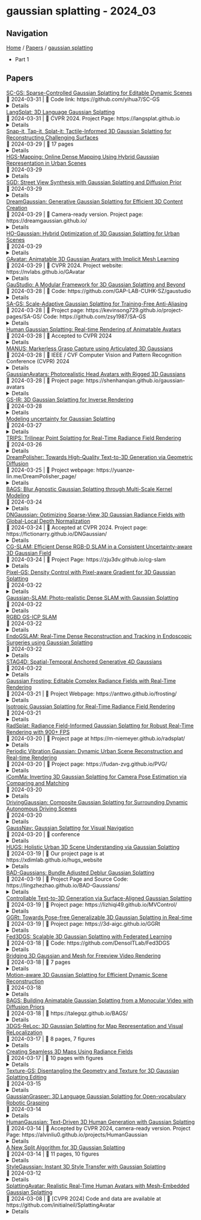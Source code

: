 # gaussian splatting - 2024_03

## Navigation

[Home](https://arxcompass.github.io) / [Papers](https://arxcompass.github.io/papers) / [gaussian splatting](https://arxcompass.github.io/papers/gaussian_splatting)

- Part 1

## Papers

<div class="paper-card">
    <div class="paper-title"><a href="http://arxiv.org/abs/2312.14937v3">SC-GS: Sparse-Controlled Gaussian Splatting for Editable Dynamic Scenes</a></div>
    <div class="paper-meta">
      📅 2024-03-31
      | 💬 Code link: https://github.com/yihua7/SC-GS
    </div>
    <details class="paper-abstract">
      Novel view synthesis for dynamic scenes is still a challenging problem in computer vision and graphics. Recently, Gaussian splatting has emerged as a robust technique to represent static scenes and enable high-quality and real-time novel view synthesis. Building upon this technique, we propose a new representation that explicitly decomposes the motion and appearance of dynamic scenes into sparse control points and dense Gaussians, respectively. Our key idea is to use sparse control points, significantly fewer in number than the Gaussians, to learn compact 6 DoF transformation bases, which can be locally interpolated through learned interpolation weights to yield the motion field of 3D Gaussians. We employ a deformation MLP to predict time-varying 6 DoF transformations for each control point, which reduces learning complexities, enhances learning abilities, and facilitates obtaining temporal and spatial coherent motion patterns. Then, we jointly learn the 3D Gaussians, the canonical space locations of control points, and the deformation MLP to reconstruct the appearance, geometry, and dynamics of 3D scenes. During learning, the location and number of control points are adaptively adjusted to accommodate varying motion complexities in different regions, and an ARAP loss following the principle of as rigid as possible is developed to enforce spatial continuity and local rigidity of learned motions. Finally, thanks to the explicit sparse motion representation and its decomposition from appearance, our method can enable user-controlled motion editing while retaining high-fidelity appearances. Extensive experiments demonstrate that our approach outperforms existing approaches on novel view synthesis with a high rendering speed and enables novel appearance-preserved motion editing applications. Project page: https://yihua7.github.io/SC-GS-web/
    </details>
</div>
<div class="paper-card">
    <div class="paper-title"><a href="http://arxiv.org/abs/2312.16084v2">LangSplat: 3D Language Gaussian Splatting</a></div>
    <div class="paper-meta">
      📅 2024-03-31
      | 💬 CVPR 2024. Project Page: https://langsplat.github.io
    </div>
    <details class="paper-abstract">
      Humans live in a 3D world and commonly use natural language to interact with a 3D scene. Modeling a 3D language field to support open-ended language queries in 3D has gained increasing attention recently. This paper introduces LangSplat, which constructs a 3D language field that enables precise and efficient open-vocabulary querying within 3D spaces. Unlike existing methods that ground CLIP language embeddings in a NeRF model, LangSplat advances the field by utilizing a collection of 3D Gaussians, each encoding language features distilled from CLIP, to represent the language field. By employing a tile-based splatting technique for rendering language features, we circumvent the costly rendering process inherent in NeRF. Instead of directly learning CLIP embeddings, LangSplat first trains a scene-wise language autoencoder and then learns language features on the scene-specific latent space, thereby alleviating substantial memory demands imposed by explicit modeling. Existing methods struggle with imprecise and vague 3D language fields, which fail to discern clear boundaries between objects. We delve into this issue and propose to learn hierarchical semantics using SAM, thereby eliminating the need for extensively querying the language field across various scales and the regularization of DINO features. Extensive experimental results show that LangSplat significantly outperforms the previous state-of-the-art method LERF by a large margin. Notably, LangSplat is extremely efficient, achieving a 199 $\times$ speedup compared to LERF at the resolution of 1440 $\times$ 1080. We strongly recommend readers to check out our video results at https://langsplat.github.io/
    </details>
</div>
<div class="paper-card">
    <div class="paper-title"><a href="http://arxiv.org/abs/2403.20275v1">Snap-it, Tap-it, Splat-it: Tactile-Informed 3D Gaussian Splatting for Reconstructing Challenging Surfaces</a></div>
    <div class="paper-meta">
      📅 2024-03-29
      | 💬 17 pages
    </div>
    <details class="paper-abstract">
      Touch and vision go hand in hand, mutually enhancing our ability to understand the world. From a research perspective, the problem of mixing touch and vision is underexplored and presents interesting challenges. To this end, we propose Tactile-Informed 3DGS, a novel approach that incorporates touch data (local depth maps) with multi-view vision data to achieve surface reconstruction and novel view synthesis. Our method optimises 3D Gaussian primitives to accurately model the object's geometry at points of contact. By creating a framework that decreases the transmittance at touch locations, we achieve a refined surface reconstruction, ensuring a uniformly smooth depth map. Touch is particularly useful when considering non-Lambertian objects (e.g. shiny or reflective surfaces) since contemporary methods tend to fail to reconstruct with fidelity specular highlights. By combining vision and tactile sensing, we achieve more accurate geometry reconstructions with fewer images than prior methods. We conduct evaluation on objects with glossy and reflective surfaces and demonstrate the effectiveness of our approach, offering significant improvements in reconstruction quality.
    </details>
</div>
<div class="paper-card">
    <div class="paper-title"><a href="http://arxiv.org/abs/2403.20159v1">HGS-Mapping: Online Dense Mapping Using Hybrid Gaussian Representation in Urban Scenes</a></div>
    <div class="paper-meta">
      📅 2024-03-29
    </div>
    <details class="paper-abstract">
      Online dense mapping of urban scenes forms a fundamental cornerstone for scene understanding and navigation of autonomous vehicles. Recent advancements in mapping methods are mainly based on NeRF, whose rendering speed is too slow to meet online requirements. 3D Gaussian Splatting (3DGS), with its rendering speed hundreds of times faster than NeRF, holds greater potential in online dense mapping. However, integrating 3DGS into a street-view dense mapping framework still faces two challenges, including incomplete reconstruction due to the absence of geometric information beyond the LiDAR coverage area and extensive computation for reconstruction in large urban scenes. To this end, we propose HGS-Mapping, an online dense mapping framework in unbounded large-scale scenes. To attain complete construction, our framework introduces Hybrid Gaussian Representation, which models different parts of the entire scene using Gaussians with distinct properties. Furthermore, we employ a hybrid Gaussian initialization mechanism and an adaptive update method to achieve high-fidelity and rapid reconstruction. To the best of our knowledge, we are the first to integrate Gaussian representation into online dense mapping of urban scenes. Our approach achieves SOTA reconstruction accuracy while only employing 66% number of Gaussians, leading to 20% faster reconstruction speed.
    </details>
</div>
<div class="paper-card">
    <div class="paper-title"><a href="http://arxiv.org/abs/2403.20079v1">SGD: Street View Synthesis with Gaussian Splatting and Diffusion Prior</a></div>
    <div class="paper-meta">
      📅 2024-03-29
    </div>
    <details class="paper-abstract">
      Novel View Synthesis (NVS) for street scenes play a critical role in the autonomous driving simulation. The current mainstream technique to achieve it is neural rendering, such as Neural Radiance Fields (NeRF) and 3D Gaussian Splatting (3DGS). Although thrilling progress has been made, when handling street scenes, current methods struggle to maintain rendering quality at the viewpoint that deviates significantly from the training viewpoints. This issue stems from the sparse training views captured by a fixed camera on a moving vehicle. To tackle this problem, we propose a novel approach that enhances the capacity of 3DGS by leveraging prior from a Diffusion Model along with complementary multi-modal data. Specifically, we first fine-tune a Diffusion Model by adding images from adjacent frames as condition, meanwhile exploiting depth data from LiDAR point clouds to supply additional spatial information. Then we apply the Diffusion Model to regularize the 3DGS at unseen views during training. Experimental results validate the effectiveness of our method compared with current state-of-the-art models, and demonstrate its advance in rendering images from broader views.
    </details>
</div>
<div class="paper-card">
    <div class="paper-title"><a href="http://arxiv.org/abs/2309.16653v2">DreamGaussian: Generative Gaussian Splatting for Efficient 3D Content Creation</a></div>
    <div class="paper-meta">
      📅 2024-03-29
      | 💬 Camera-ready version. Project page: https://dreamgaussian.github.io/
    </div>
    <details class="paper-abstract">
      Recent advances in 3D content creation mostly leverage optimization-based 3D generation via score distillation sampling (SDS). Though promising results have been exhibited, these methods often suffer from slow per-sample optimization, limiting their practical usage. In this paper, we propose DreamGaussian, a novel 3D content generation framework that achieves both efficiency and quality simultaneously. Our key insight is to design a generative 3D Gaussian Splatting model with companioned mesh extraction and texture refinement in UV space. In contrast to the occupancy pruning used in Neural Radiance Fields, we demonstrate that the progressive densification of 3D Gaussians converges significantly faster for 3D generative tasks. To further enhance the texture quality and facilitate downstream applications, we introduce an efficient algorithm to convert 3D Gaussians into textured meshes and apply a fine-tuning stage to refine the details. Extensive experiments demonstrate the superior efficiency and competitive generation quality of our proposed approach. Notably, DreamGaussian produces high-quality textured meshes in just 2 minutes from a single-view image, achieving approximately 10 times acceleration compared to existing methods.
    </details>
</div>
<div class="paper-card">
    <div class="paper-title"><a href="http://arxiv.org/abs/2403.20032v1">HO-Gaussian: Hybrid Optimization of 3D Gaussian Splatting for Urban Scenes</a></div>
    <div class="paper-meta">
      📅 2024-03-29
    </div>
    <details class="paper-abstract">
      The rapid growth of 3D Gaussian Splatting (3DGS) has revolutionized neural rendering, enabling real-time production of high-quality renderings. However, the previous 3DGS-based methods have limitations in urban scenes due to reliance on initial Structure-from-Motion(SfM) points and difficulties in rendering distant, sky and low-texture areas. To overcome these challenges, we propose a hybrid optimization method named HO-Gaussian, which combines a grid-based volume with the 3DGS pipeline. HO-Gaussian eliminates the dependency on SfM point initialization, allowing for rendering of urban scenes, and incorporates the Point Densitification to enhance rendering quality in problematic regions during training. Furthermore, we introduce Gaussian Direction Encoding as an alternative for spherical harmonics in the rendering pipeline, which enables view-dependent color representation. To account for multi-camera systems, we introduce neural warping to enhance object consistency across different cameras. Experimental results on widely used autonomous driving datasets demonstrate that HO-Gaussian achieves photo-realistic rendering in real-time on multi-camera urban datasets.
    </details>
</div>
<div class="paper-card">
    <div class="paper-title"><a href="http://arxiv.org/abs/2312.11461v2">GAvatar: Animatable 3D Gaussian Avatars with Implicit Mesh Learning</a></div>
    <div class="paper-meta">
      📅 2024-03-29
      | 💬 CVPR 2024. Project website: https://nvlabs.github.io/GAvatar
    </div>
    <details class="paper-abstract">
      Gaussian splatting has emerged as a powerful 3D representation that harnesses the advantages of both explicit (mesh) and implicit (NeRF) 3D representations. In this paper, we seek to leverage Gaussian splatting to generate realistic animatable avatars from textual descriptions, addressing the limitations (e.g., flexibility and efficiency) imposed by mesh or NeRF-based representations. However, a naive application of Gaussian splatting cannot generate high-quality animatable avatars and suffers from learning instability; it also cannot capture fine avatar geometries and often leads to degenerate body parts. To tackle these problems, we first propose a primitive-based 3D Gaussian representation where Gaussians are defined inside pose-driven primitives to facilitate animation. Second, to stabilize and amortize the learning of millions of Gaussians, we propose to use neural implicit fields to predict the Gaussian attributes (e.g., colors). Finally, to capture fine avatar geometries and extract detailed meshes, we propose a novel SDF-based implicit mesh learning approach for 3D Gaussians that regularizes the underlying geometries and extracts highly detailed textured meshes. Our proposed method, GAvatar, enables the large-scale generation of diverse animatable avatars using only text prompts. GAvatar significantly surpasses existing methods in terms of both appearance and geometry quality, and achieves extremely fast rendering (100 fps) at 1K resolution.
    </details>
</div>
<div class="paper-card">
    <div class="paper-title"><a href="http://arxiv.org/abs/2403.19632v1">GauStudio: A Modular Framework for 3D Gaussian Splatting and Beyond</a></div>
    <div class="paper-meta">
      📅 2024-03-28
      | 💬 Code: https://github.com/GAP-LAB-CUHK-SZ/gaustudio
    </div>
    <details class="paper-abstract">
      We present GauStudio, a novel modular framework for modeling 3D Gaussian Splatting (3DGS) to provide standardized, plug-and-play components for users to easily customize and implement a 3DGS pipeline. Supported by our framework, we propose a hybrid Gaussian representation with foreground and skyball background models. Experiments demonstrate this representation reduces artifacts in unbounded outdoor scenes and improves novel view synthesis. Finally, we propose Gaussian Splatting Surface Reconstruction (GauS), a novel render-then-fuse approach for high-fidelity mesh reconstruction from 3DGS inputs without fine-tuning. Overall, our GauStudio framework, hybrid representation, and GauS approach enhance 3DGS modeling and rendering capabilities, enabling higher-quality novel view synthesis and surface reconstruction.
    </details>
</div>
<div class="paper-card">
    <div class="paper-title"><a href="http://arxiv.org/abs/2403.19615v1">SA-GS: Scale-Adaptive Gaussian Splatting for Training-Free Anti-Aliasing</a></div>
    <div class="paper-meta">
      📅 2024-03-28
      | 💬 Project page: https://kevinsong729.github.io/project-pages/SA-GS/ Code: https://github.com/zsy1987/SA-GS
    </div>
    <details class="paper-abstract">
      In this paper, we present a Scale-adaptive method for Anti-aliasing Gaussian Splatting (SA-GS). While the state-of-the-art method Mip-Splatting needs modifying the training procedure of Gaussian splatting, our method functions at test-time and is training-free. Specifically, SA-GS can be applied to any pretrained Gaussian splatting field as a plugin to significantly improve the field's anti-alising performance. The core technique is to apply 2D scale-adaptive filters to each Gaussian during test time. As pointed out by Mip-Splatting, observing Gaussians at different frequencies leads to mismatches between the Gaussian scales during training and testing. Mip-Splatting resolves this issue using 3D smoothing and 2D Mip filters, which are unfortunately not aware of testing frequency. In this work, we show that a 2D scale-adaptive filter that is informed of testing frequency can effectively match the Gaussian scale, thus making the Gaussian primitive distribution remain consistent across different testing frequencies. When scale inconsistency is eliminated, sampling rates smaller than the scene frequency result in conventional jaggedness, and we propose to integrate the projected 2D Gaussian within each pixel during testing. This integration is actually a limiting case of super-sampling, which significantly improves anti-aliasing performance over vanilla Gaussian Splatting. Through extensive experiments using various settings and both bounded and unbounded scenes, we show SA-GS performs comparably with or better than Mip-Splatting. Note that super-sampling and integration are only effective when our scale-adaptive filtering is activated. Our codes, data and models are available at https://github.com/zsy1987/SA-GS.
    </details>
</div>
<div class="paper-card">
    <div class="paper-title"><a href="http://arxiv.org/abs/2311.17113v2">Human Gaussian Splatting: Real-time Rendering of Animatable Avatars</a></div>
    <div class="paper-meta">
      📅 2024-03-28
      | 💬 Accepted to CVPR 2024
    </div>
    <details class="paper-abstract">
      This work addresses the problem of real-time rendering of photorealistic human body avatars learned from multi-view videos. While the classical approaches to model and render virtual humans generally use a textured mesh, recent research has developed neural body representations that achieve impressive visual quality. However, these models are difficult to render in real-time and their quality degrades when the character is animated with body poses different than the training observations. We propose an animatable human model based on 3D Gaussian Splatting, that has recently emerged as a very efficient alternative to neural radiance fields. The body is represented by a set of gaussian primitives in a canonical space which is deformed with a coarse to fine approach that combines forward skinning and local non-rigid refinement. We describe how to learn our Human Gaussian Splatting (HuGS) model in an end-to-end fashion from multi-view observations, and evaluate it against the state-of-the-art approaches for novel pose synthesis of clothed body. Our method achieves 1.5 dB PSNR improvement over the state-of-the-art on THuman4 dataset while being able to render in real-time (80 fps for 512x512 resolution).
    </details>
</div>
<div class="paper-card">
    <div class="paper-title"><a href="http://arxiv.org/abs/2312.02137v2">MANUS: Markerless Grasp Capture using Articulated 3D Gaussians</a></div>
    <div class="paper-meta">
      📅 2024-03-28
      | 💬 IEEE / CVF Computer Vision and Pattern Recognition Conference (CVPR) 2024
    </div>
    <details class="paper-abstract">
      Understanding how we grasp objects with our hands has important applications in areas like robotics and mixed reality. However, this challenging problem requires accurate modeling of the contact between hands and objects. To capture grasps, existing methods use skeletons, meshes, or parametric models that does not represent hand shape accurately resulting in inaccurate contacts. We present MANUS, a method for Markerless Hand-Object Grasp Capture using Articulated 3D Gaussians. We build a novel articulated 3D Gaussians representation that extends 3D Gaussian splatting for high-fidelity representation of articulating hands. Since our representation uses Gaussian primitives, it enables us to efficiently and accurately estimate contacts between the hand and the object. For the most accurate results, our method requires tens of camera views that current datasets do not provide. We therefore build MANUS-Grasps, a new dataset that contains hand-object grasps viewed from 50+ cameras across 30+ scenes, 3 subjects, and comprising over 7M frames. In addition to extensive qualitative results, we also show that our method outperforms others on a quantitative contact evaluation method that uses paint transfer from the object to the hand.
    </details>
</div>
<div class="paper-card">
    <div class="paper-title"><a href="http://arxiv.org/abs/2312.02069v2">GaussianAvatars: Photorealistic Head Avatars with Rigged 3D Gaussians</a></div>
    <div class="paper-meta">
      📅 2024-03-28
      | 💬 Project page: https://shenhanqian.github.io/gaussian-avatars
    </div>
    <details class="paper-abstract">
      We introduce GaussianAvatars, a new method to create photorealistic head avatars that are fully controllable in terms of expression, pose, and viewpoint. The core idea is a dynamic 3D representation based on 3D Gaussian splats that are rigged to a parametric morphable face model. This combination facilitates photorealistic rendering while allowing for precise animation control via the underlying parametric model, e.g., through expression transfer from a driving sequence or by manually changing the morphable model parameters. We parameterize each splat by a local coordinate frame of a triangle and optimize for explicit displacement offset to obtain a more accurate geometric representation. During avatar reconstruction, we jointly optimize for the morphable model parameters and Gaussian splat parameters in an end-to-end fashion. We demonstrate the animation capabilities of our photorealistic avatar in several challenging scenarios. For instance, we show reenactments from a driving video, where our method outperforms existing works by a significant margin.
    </details>
</div>
<div class="paper-card">
    <div class="paper-title"><a href="http://arxiv.org/abs/2311.16473v3">GS-IR: 3D Gaussian Splatting for Inverse Rendering</a></div>
    <div class="paper-meta">
      📅 2024-03-28
    </div>
    <details class="paper-abstract">
      We propose GS-IR, a novel inverse rendering approach based on 3D Gaussian Splatting (GS) that leverages forward mapping volume rendering to achieve photorealistic novel view synthesis and relighting results. Unlike previous works that use implicit neural representations and volume rendering (e.g. NeRF), which suffer from low expressive power and high computational complexity, we extend GS, a top-performance representation for novel view synthesis, to estimate scene geometry, surface material, and environment illumination from multi-view images captured under unknown lighting conditions. There are two main problems when introducing GS to inverse rendering: 1) GS does not support producing plausible normal natively; 2) forward mapping (e.g. rasterization and splatting) cannot trace the occlusion like backward mapping (e.g. ray tracing). To address these challenges, our GS-IR proposes an efficient optimization scheme that incorporates a depth-derivation-based regularization for normal estimation and a baking-based occlusion to model indirect lighting. The flexible and expressive GS representation allows us to achieve fast and compact geometry reconstruction, photorealistic novel view synthesis, and effective physically-based rendering. We demonstrate the superiority of our method over baseline methods through qualitative and quantitative evaluations on various challenging scenes.
    </details>
</div>
<div class="paper-card">
    <div class="paper-title"><a href="http://arxiv.org/abs/2403.18476v1">Modeling uncertainty for Gaussian Splatting</a></div>
    <div class="paper-meta">
      📅 2024-03-27
    </div>
    <details class="paper-abstract">
      We present Stochastic Gaussian Splatting (SGS): the first framework for uncertainty estimation using Gaussian Splatting (GS). GS recently advanced the novel-view synthesis field by achieving impressive reconstruction quality at a fraction of the computational cost of Neural Radiance Fields (NeRF). However, contrary to the latter, it still lacks the ability to provide information about the confidence associated with their outputs. To address this limitation, in this paper, we introduce a Variational Inference-based approach that seamlessly integrates uncertainty prediction into the common rendering pipeline of GS. Additionally, we introduce the Area Under Sparsification Error (AUSE) as a new term in the loss function, enabling optimization of uncertainty estimation alongside image reconstruction. Experimental results on the LLFF dataset demonstrate that our method outperforms existing approaches in terms of both image rendering quality and uncertainty estimation accuracy. Overall, our framework equips practitioners with valuable insights into the reliability of synthesized views, facilitating safer decision-making in real-world applications.
    </details>
</div>
<div class="paper-card">
    <div class="paper-title"><a href="http://arxiv.org/abs/2401.06003v2">TRIPS: Trilinear Point Splatting for Real-Time Radiance Field Rendering</a></div>
    <div class="paper-meta">
      📅 2024-03-26
    </div>
    <details class="paper-abstract">
      Point-based radiance field rendering has demonstrated impressive results for novel view synthesis, offering a compelling blend of rendering quality and computational efficiency. However, also latest approaches in this domain are not without their shortcomings. 3D Gaussian Splatting [Kerbl and Kopanas et al. 2023] struggles when tasked with rendering highly detailed scenes, due to blurring and cloudy artifacts. On the other hand, ADOP [R\"uckert et al. 2022] can accommodate crisper images, but the neural reconstruction network decreases performance, it grapples with temporal instability and it is unable to effectively address large gaps in the point cloud. In this paper, we present TRIPS (Trilinear Point Splatting), an approach that combines ideas from both Gaussian Splatting and ADOP. The fundamental concept behind our novel technique involves rasterizing points into a screen-space image pyramid, with the selection of the pyramid layer determined by the projected point size. This approach allows rendering arbitrarily large points using a single trilinear write. A lightweight neural network is then used to reconstruct a hole-free image including detail beyond splat resolution. Importantly, our render pipeline is entirely differentiable, allowing for automatic optimization of both point sizes and positions. Our evaluation demonstrate that TRIPS surpasses existing state-of-the-art methods in terms of rendering quality while maintaining a real-time frame rate of 60 frames per second on readily available hardware. This performance extends to challenging scenarios, such as scenes featuring intricate geometry, expansive landscapes, and auto-exposed footage. The project page is located at: https://lfranke.github.io/trips/
    </details>
</div>
<div class="paper-card">
    <div class="paper-title"><a href="http://arxiv.org/abs/2403.17237v1">DreamPolisher: Towards High-Quality Text-to-3D Generation via Geometric Diffusion</a></div>
    <div class="paper-meta">
      📅 2024-03-25
      | 💬 Project webpage: https://yuanze-lin.me/DreamPolisher_page/
    </div>
    <details class="paper-abstract">
      We present DreamPolisher, a novel Gaussian Splatting based method with geometric guidance, tailored to learn cross-view consistency and intricate detail from textual descriptions. While recent progress on text-to-3D generation methods have been promising, prevailing methods often fail to ensure view-consistency and textural richness. This problem becomes particularly noticeable for methods that work with text input alone. To address this, we propose a two-stage Gaussian Splatting based approach that enforces geometric consistency among views. Initially, a coarse 3D generation undergoes refinement via geometric optimization. Subsequently, we use a ControlNet driven refiner coupled with the geometric consistency term to improve both texture fidelity and overall consistency of the generated 3D asset. Empirical evaluations across diverse textual prompts spanning various object categories demonstrate the efficacy of DreamPolisher in generating consistent and realistic 3D objects, aligning closely with the semantics of the textual instructions.
    </details>
</div>
<div class="paper-card">
    <div class="paper-title"><a href="http://arxiv.org/abs/2403.04926v2">BAGS: Blur Agnostic Gaussian Splatting through Multi-Scale Kernel Modeling</a></div>
    <div class="paper-meta">
      📅 2024-03-24
    </div>
    <details class="paper-abstract">
      Recent efforts in using 3D Gaussians for scene reconstruction and novel view synthesis can achieve impressive results on curated benchmarks; however, images captured in real life are often blurry. In this work, we analyze the robustness of Gaussian-Splatting-based methods against various image blur, such as motion blur, defocus blur, downscaling blur, \etc. Under these degradations, Gaussian-Splatting-based methods tend to overfit and produce worse results than Neural-Radiance-Field-based methods. To address this issue, we propose Blur Agnostic Gaussian Splatting (BAGS). BAGS introduces additional 2D modeling capacities such that a 3D-consistent and high quality scene can be reconstructed despite image-wise blur. Specifically, we model blur by estimating per-pixel convolution kernels from a Blur Proposal Network (BPN). BPN is designed to consider spatial, color, and depth variations of the scene to maximize modeling capacity. Additionally, BPN also proposes a quality-assessing mask, which indicates regions where blur occur. Finally, we introduce a coarse-to-fine kernel optimization scheme; this optimization scheme is fast and avoids sub-optimal solutions due to a sparse point cloud initialization, which often occurs when we apply Structure-from-Motion on blurry images. We demonstrate that BAGS achieves photorealistic renderings under various challenging blur conditions and imaging geometry, while significantly improving upon existing approaches.
    </details>
</div>
<div class="paper-card">
    <div class="paper-title"><a href="http://arxiv.org/abs/2403.06912v3">DNGaussian: Optimizing Sparse-View 3D Gaussian Radiance Fields with Global-Local Depth Normalization</a></div>
    <div class="paper-meta">
      📅 2024-03-24
      | 💬 Accepted at CVPR 2024. Project page: https://fictionarry.github.io/DNGaussian/
    </div>
    <details class="paper-abstract">
      Radiance fields have demonstrated impressive performance in synthesizing novel views from sparse input views, yet prevailing methods suffer from high training costs and slow inference speed. This paper introduces DNGaussian, a depth-regularized framework based on 3D Gaussian radiance fields, offering real-time and high-quality few-shot novel view synthesis at low costs. Our motivation stems from the highly efficient representation and surprising quality of the recent 3D Gaussian Splatting, despite it will encounter a geometry degradation when input views decrease. In the Gaussian radiance fields, we find this degradation in scene geometry primarily lined to the positioning of Gaussian primitives and can be mitigated by depth constraint. Consequently, we propose a Hard and Soft Depth Regularization to restore accurate scene geometry under coarse monocular depth supervision while maintaining a fine-grained color appearance. To further refine detailed geometry reshaping, we introduce Global-Local Depth Normalization, enhancing the focus on small local depth changes. Extensive experiments on LLFF, DTU, and Blender datasets demonstrate that DNGaussian outperforms state-of-the-art methods, achieving comparable or better results with significantly reduced memory cost, a $25 \times$ reduction in training time, and over $3000 \times$ faster rendering speed.
    </details>
</div>
<div class="paper-card">
    <div class="paper-title"><a href="http://arxiv.org/abs/2403.16095v1">CG-SLAM: Efficient Dense RGB-D SLAM in a Consistent Uncertainty-aware 3D Gaussian Field</a></div>
    <div class="paper-meta">
      📅 2024-03-24
      | 💬 Project Page: https://zju3dv.github.io/cg-slam
    </div>
    <details class="paper-abstract">
      Recently neural radiance fields (NeRF) have been widely exploited as 3D representations for dense simultaneous localization and mapping (SLAM). Despite their notable successes in surface modeling and novel view synthesis, existing NeRF-based methods are hindered by their computationally intensive and time-consuming volume rendering pipeline. This paper presents an efficient dense RGB-D SLAM system, i.e., CG-SLAM, based on a novel uncertainty-aware 3D Gaussian field with high consistency and geometric stability. Through an in-depth analysis of Gaussian Splatting, we propose several techniques to construct a consistent and stable 3D Gaussian field suitable for tracking and mapping. Additionally, a novel depth uncertainty model is proposed to ensure the selection of valuable Gaussian primitives during optimization, thereby improving tracking efficiency and accuracy. Experiments on various datasets demonstrate that CG-SLAM achieves superior tracking and mapping performance with a notable tracking speed of up to 15 Hz. We will make our source code publicly available. Project page: https://zju3dv.github.io/cg-slam.
    </details>
</div>
<div class="paper-card">
    <div class="paper-title"><a href="http://arxiv.org/abs/2403.15530v1">Pixel-GS: Density Control with Pixel-aware Gradient for 3D Gaussian Splatting</a></div>
    <div class="paper-meta">
      📅 2024-03-22
    </div>
    <details class="paper-abstract">
      3D Gaussian Splatting (3DGS) has demonstrated impressive novel view synthesis results while advancing real-time rendering performance. However, it relies heavily on the quality of the initial point cloud, resulting in blurring and needle-like artifacts in areas with insufficient initializing points. This is mainly attributed to the point cloud growth condition in 3DGS that only considers the average gradient magnitude of points from observable views, thereby failing to grow for large Gaussians that are observable for many viewpoints while many of them are only covered in the boundaries. To this end, we propose a novel method, named Pixel-GS, to take into account the number of pixels covered by the Gaussian in each view during the computation of the growth condition. We regard the covered pixel numbers as the weights to dynamically average the gradients from different views, such that the growth of large Gaussians can be prompted. As a result, points within the areas with insufficient initializing points can be grown more effectively, leading to a more accurate and detailed reconstruction. In addition, we propose a simple yet effective strategy to scale the gradient field according to the distance to the camera, to suppress the growth of floaters near the camera. Extensive experiments both qualitatively and quantitatively demonstrate that our method achieves state-of-the-art rendering quality while maintaining real-time rendering speed, on the challenging Mip-NeRF 360 and Tanks & Temples datasets.
    </details>
</div>
<div class="paper-card">
    <div class="paper-title"><a href="http://arxiv.org/abs/2312.10070v2">Gaussian-SLAM: Photo-realistic Dense SLAM with Gaussian Splatting</a></div>
    <div class="paper-meta">
      📅 2024-03-22
    </div>
    <details class="paper-abstract">
      We present a dense simultaneous localization and mapping (SLAM) method that uses 3D Gaussians as a scene representation. Our approach enables interactive-time reconstruction and photo-realistic rendering from real-world single-camera RGBD videos. To this end, we propose a novel effective strategy for seeding new Gaussians for newly explored areas and their effective online optimization that is independent of the scene size and thus scalable to larger scenes. This is achieved by organizing the scene into sub-maps which are independently optimized and do not need to be kept in memory. We further accomplish frame-to-model camera tracking by minimizing photometric and geometric losses between the input and rendered frames. The Gaussian representation allows for high-quality photo-realistic real-time rendering of real-world scenes. Evaluation on synthetic and real-world datasets demonstrates competitive or superior performance in mapping, tracking, and rendering compared to existing neural dense SLAM methods.
    </details>
</div>
<div class="paper-card">
    <div class="paper-title"><a href="http://arxiv.org/abs/2403.12550v2">RGBD GS-ICP SLAM</a></div>
    <div class="paper-meta">
      📅 2024-03-22
    </div>
    <details class="paper-abstract">
      Simultaneous Localization and Mapping (SLAM) with dense representation plays a key role in robotics, Virtual Reality (VR), and Augmented Reality (AR) applications. Recent advancements in dense representation SLAM have highlighted the potential of leveraging neural scene representation and 3D Gaussian representation for high-fidelity spatial representation. In this paper, we propose a novel dense representation SLAM approach with a fusion of Generalized Iterative Closest Point (G-ICP) and 3D Gaussian Splatting (3DGS). In contrast to existing methods, we utilize a single Gaussian map for both tracking and mapping, resulting in mutual benefits. Through the exchange of covariances between tracking and mapping processes with scale alignment techniques, we minimize redundant computations and achieve an efficient system. Additionally, we enhance tracking accuracy and mapping quality through our keyframe selection methods. Experimental results demonstrate the effectiveness of our approach, showing an incredibly fast speed up to 107 FPS (for the entire system) and superior quality of the reconstructed map.
    </details>
</div>
<div class="paper-card">
    <div class="paper-title"><a href="http://arxiv.org/abs/2403.15124v1">EndoGSLAM: Real-Time Dense Reconstruction and Tracking in Endoscopic Surgeries using Gaussian Splatting</a></div>
    <div class="paper-meta">
      📅 2024-03-22
    </div>
    <details class="paper-abstract">
      Precise camera tracking, high-fidelity 3D tissue reconstruction, and real-time online visualization are critical for intrabody medical imaging devices such as endoscopes and capsule robots. However, existing SLAM (Simultaneous Localization and Mapping) methods often struggle to achieve both complete high-quality surgical field reconstruction and efficient computation, restricting their intraoperative applications among endoscopic surgeries. In this paper, we introduce EndoGSLAM, an efficient SLAM approach for endoscopic surgeries, which integrates streamlined Gaussian representation and differentiable rasterization to facilitate over 100 fps rendering speed during online camera tracking and tissue reconstructing. Extensive experiments show that EndoGSLAM achieves a better trade-off between intraoperative availability and reconstruction quality than traditional or neural SLAM approaches, showing tremendous potential for endoscopic surgeries. The project page is at https://EndoGSLAM.loping151.com
    </details>
</div>
<div class="paper-card">
    <div class="paper-title"><a href="http://arxiv.org/abs/2403.14939v1">STAG4D: Spatial-Temporal Anchored Generative 4D Gaussians</a></div>
    <div class="paper-meta">
      📅 2024-03-22
    </div>
    <details class="paper-abstract">
      Recent progress in pre-trained diffusion models and 3D generation have spurred interest in 4D content creation. However, achieving high-fidelity 4D generation with spatial-temporal consistency remains a challenge. In this work, we propose STAG4D, a novel framework that combines pre-trained diffusion models with dynamic 3D Gaussian splatting for high-fidelity 4D generation. Drawing inspiration from 3D generation techniques, we utilize a multi-view diffusion model to initialize multi-view images anchoring on the input video frames, where the video can be either real-world captured or generated by a video diffusion model. To ensure the temporal consistency of the multi-view sequence initialization, we introduce a simple yet effective fusion strategy to leverage the first frame as a temporal anchor in the self-attention computation. With the almost consistent multi-view sequences, we then apply the score distillation sampling to optimize the 4D Gaussian point cloud. The 4D Gaussian spatting is specially crafted for the generation task, where an adaptive densification strategy is proposed to mitigate the unstable Gaussian gradient for robust optimization. Notably, the proposed pipeline does not require any pre-training or fine-tuning of diffusion networks, offering a more accessible and practical solution for the 4D generation task. Extensive experiments demonstrate that our method outperforms prior 4D generation works in rendering quality, spatial-temporal consistency, and generation robustness, setting a new state-of-the-art for 4D generation from diverse inputs, including text, image, and video.
    </details>
</div>
<div class="paper-card">
    <div class="paper-title"><a href="http://arxiv.org/abs/2403.14554v1">Gaussian Frosting: Editable Complex Radiance Fields with Real-Time Rendering</a></div>
    <div class="paper-meta">
      📅 2024-03-21
      | 💬 Project Webpage: https://anttwo.github.io/frosting/
    </div>
    <details class="paper-abstract">
      We propose Gaussian Frosting, a novel mesh-based representation for high-quality rendering and editing of complex 3D effects in real-time. Our approach builds on the recent 3D Gaussian Splatting framework, which optimizes a set of 3D Gaussians to approximate a radiance field from images. We propose first extracting a base mesh from Gaussians during optimization, then building and refining an adaptive layer of Gaussians with a variable thickness around the mesh to better capture the fine details and volumetric effects near the surface, such as hair or grass. We call this layer Gaussian Frosting, as it resembles a coating of frosting on a cake. The fuzzier the material, the thicker the frosting. We also introduce a parameterization of the Gaussians to enforce them to stay inside the frosting layer and automatically adjust their parameters when deforming, rescaling, editing or animating the mesh. Our representation allows for efficient rendering using Gaussian splatting, as well as editing and animation by modifying the base mesh. We demonstrate the effectiveness of our method on various synthetic and real scenes, and show that it outperforms existing surface-based approaches. We will release our code and a web-based viewer as additional contributions. Our project page is the following: https://anttwo.github.io/frosting/
    </details>
</div>
<div class="paper-card">
    <div class="paper-title"><a href="http://arxiv.org/abs/2403.14244v1">Isotropic Gaussian Splatting for Real-Time Radiance Field Rendering</a></div>
    <div class="paper-meta">
      📅 2024-03-21
    </div>
    <details class="paper-abstract">
      The 3D Gaussian splatting method has drawn a lot of attention, thanks to its high performance in training and high quality of the rendered image. However, it uses anisotropic Gaussian kernels to represent the scene. Although such anisotropic kernels have advantages in representing the geometry, they lead to difficulties in terms of computation, such as splitting or merging two kernels. In this paper, we propose to use isotropic Gaussian kernels to avoid such difficulties in the computation, leading to a higher performance method. The experiments confirm that the proposed method is about {\bf 100X} faster without losing the geometry representation accuracy. The proposed method can be applied in a large range applications where the radiance field is needed, such as 3D reconstruction, view synthesis, and dynamic object modeling.
    </details>
</div>
<div class="paper-card">
    <div class="paper-title"><a href="http://arxiv.org/abs/2403.13806v1">RadSplat: Radiance Field-Informed Gaussian Splatting for Robust Real-Time Rendering with 900+ FPS</a></div>
    <div class="paper-meta">
      📅 2024-03-20
      | 💬 Project page at https://m-niemeyer.github.io/radsplat/
    </div>
    <details class="paper-abstract">
      Recent advances in view synthesis and real-time rendering have achieved photorealistic quality at impressive rendering speeds. While Radiance Field-based methods achieve state-of-the-art quality in challenging scenarios such as in-the-wild captures and large-scale scenes, they often suffer from excessively high compute requirements linked to volumetric rendering. Gaussian Splatting-based methods, on the other hand, rely on rasterization and naturally achieve real-time rendering but suffer from brittle optimization heuristics that underperform on more challenging scenes. In this work, we present RadSplat, a lightweight method for robust real-time rendering of complex scenes. Our main contributions are threefold. First, we use radiance fields as a prior and supervision signal for optimizing point-based scene representations, leading to improved quality and more robust optimization. Next, we develop a novel pruning technique reducing the overall point count while maintaining high quality, leading to smaller and more compact scene representations with faster inference speeds. Finally, we propose a novel test-time filtering approach that further accelerates rendering and allows to scale to larger, house-sized scenes. We find that our method enables state-of-the-art synthesis of complex captures at 900+ FPS.
    </details>
</div>
<div class="paper-card">
    <div class="paper-title"><a href="http://arxiv.org/abs/2311.18561v2">Periodic Vibration Gaussian: Dynamic Urban Scene Reconstruction and Real-time Rendering</a></div>
    <div class="paper-meta">
      📅 2024-03-20
      | 💬 Project page: https://fudan-zvg.github.io/PVG/
    </div>
    <details class="paper-abstract">
      Modeling dynamic, large-scale urban scenes is challenging due to their highly intricate geometric structures and unconstrained dynamics in both space and time. Prior methods often employ high-level architectural priors, separating static and dynamic elements, resulting in suboptimal capture of their synergistic interactions. To address this challenge, we present a unified representation model, called Periodic Vibration Gaussian (PVG). PVG builds upon the efficient 3D Gaussian splatting technique, originally designed for static scene representation, by introducing periodic vibration-based temporal dynamics. This innovation enables PVG to elegantly and uniformly represent the characteristics of various objects and elements in dynamic urban scenes. To enhance temporally coherent and large scene representation learning with sparse training data, we introduce a novel temporal smoothing mechanism and a position-aware adaptive control strategy respectively. Extensive experiments on Waymo Open Dataset and KITTI benchmarks demonstrate that PVG surpasses state-of-the-art alternatives in both reconstruction and novel view synthesis for both dynamic and static scenes. Notably, PVG achieves this without relying on manually labeled object bounding boxes or expensive optical flow estimation. Moreover, PVG exhibits 900-fold acceleration in rendering over the best alternative.
    </details>
</div>
<div class="paper-card">
    <div class="paper-title"><a href="http://arxiv.org/abs/2312.09031v2">iComMa: Inverting 3D Gaussian Splatting for Camera Pose Estimation via Comparing and Matching</a></div>
    <div class="paper-meta">
      📅 2024-03-20
    </div>
    <details class="paper-abstract">
      We present a method named iComMa to address the 6D camera pose estimation problem in computer vision. Conventional pose estimation methods typically rely on the target's CAD model or necessitate specific network training tailored to particular object classes. Some existing methods have achieved promising results in mesh-free object and scene pose estimation by inverting the Neural Radiance Fields (NeRF). However, they still struggle with adverse initializations such as large rotations and translations. To address this issue, we propose an efficient method for accurate camera pose estimation by inverting 3D Gaussian Splatting (3DGS). Specifically, a gradient-based differentiable framework optimizes camera pose by minimizing the residual between the query image and the rendered image, requiring no training. An end-to-end matching module is designed to enhance the model's robustness against adverse initializations, while minimizing pixel-level comparing loss aids in precise pose estimation. Experimental results on synthetic and complex real-world data demonstrate the effectiveness of the proposed approach in challenging conditions and the accuracy of camera pose estimation.
    </details>
</div>
<div class="paper-card">
    <div class="paper-title"><a href="http://arxiv.org/abs/2312.07920v3">DrivingGaussian: Composite Gaussian Splatting for Surrounding Dynamic Autonomous Driving Scenes</a></div>
    <div class="paper-meta">
      📅 2024-03-20
    </div>
    <details class="paper-abstract">
      We present DrivingGaussian, an efficient and effective framework for surrounding dynamic autonomous driving scenes. For complex scenes with moving objects, we first sequentially and progressively model the static background of the entire scene with incremental static 3D Gaussians. We then leverage a composite dynamic Gaussian graph to handle multiple moving objects, individually reconstructing each object and restoring their accurate positions and occlusion relationships within the scene. We further use a LiDAR prior for Gaussian Splatting to reconstruct scenes with greater details and maintain panoramic consistency. DrivingGaussian outperforms existing methods in dynamic driving scene reconstruction and enables photorealistic surround-view synthesis with high-fidelity and multi-camera consistency. Our project page is at: https://github.com/VDIGPKU/DrivingGaussian.
    </details>
</div>
<div class="paper-card">
    <div class="paper-title"><a href="http://arxiv.org/abs/2403.11625v2">GaussNav: Gaussian Splatting for Visual Navigation</a></div>
    <div class="paper-meta">
      📅 2024-03-20
      | 💬 conference
    </div>
    <details class="paper-abstract">
      In embodied vision, Instance ImageGoal Navigation (IIN) requires an agent to locate a specific object depicted in a goal image within an unexplored environment. The primary difficulty of IIN stems from the necessity of recognizing the target object across varying viewpoints and rejecting potential distractors. Existing map-based navigation methods largely adopt the representation form of Bird's Eye View (BEV) maps, which, however, lack the representation of detailed textures in a scene. To address the above issues, we propose a new Gaussian Splatting Navigation (abbreviated as GaussNav) framework for IIN task, which constructs a novel map representation based on 3D Gaussian Splatting (3DGS). The proposed framework enables the agent to not only memorize the geometry and semantic information of the scene, but also retain the textural features of objects. Our GaussNav framework demonstrates a significant leap in performance, evidenced by an increase in Success weighted by Path Length (SPL) from 0.252 to 0.578 on the challenging Habitat-Matterport 3D (HM3D) dataset. Our code will be made publicly available.
    </details>
</div>
<div class="paper-card">
    <div class="paper-title"><a href="http://arxiv.org/abs/2403.12722v1">HUGS: Holistic Urban 3D Scene Understanding via Gaussian Splatting</a></div>
    <div class="paper-meta">
      📅 2024-03-19
      | 💬 Our project page is at https://xdimlab.github.io/hugs_website
    </div>
    <details class="paper-abstract">
      Holistic understanding of urban scenes based on RGB images is a challenging yet important problem. It encompasses understanding both the geometry and appearance to enable novel view synthesis, parsing semantic labels, and tracking moving objects. Despite considerable progress, existing approaches often focus on specific aspects of this task and require additional inputs such as LiDAR scans or manually annotated 3D bounding boxes. In this paper, we introduce a novel pipeline that utilizes 3D Gaussian Splatting for holistic urban scene understanding. Our main idea involves the joint optimization of geometry, appearance, semantics, and motion using a combination of static and dynamic 3D Gaussians, where moving object poses are regularized via physical constraints. Our approach offers the ability to render new viewpoints in real-time, yielding 2D and 3D semantic information with high accuracy, and reconstruct dynamic scenes, even in scenarios where 3D bounding box detection are highly noisy. Experimental results on KITTI, KITTI-360, and Virtual KITTI 2 demonstrate the effectiveness of our approach.
    </details>
</div>
<div class="paper-card">
    <div class="paper-title"><a href="http://arxiv.org/abs/2403.11831v2">BAD-Gaussians: Bundle Adjusted Deblur Gaussian Splatting</a></div>
    <div class="paper-meta">
      📅 2024-03-19
      | 💬 Project Page and Source Code: https://lingzhezhao.github.io/BAD-Gaussians/
    </div>
    <details class="paper-abstract">
      While neural rendering has demonstrated impressive capabilities in 3D scene reconstruction and novel view synthesis, it heavily relies on high-quality sharp images and accurate camera poses. Numerous approaches have been proposed to train Neural Radiance Fields (NeRF) with motion-blurred images, commonly encountered in real-world scenarios such as low-light or long-exposure conditions. However, the implicit representation of NeRF struggles to accurately recover intricate details from severely motion-blurred images and cannot achieve real-time rendering. In contrast, recent advancements in 3D Gaussian Splatting achieve high-quality 3D scene reconstruction and real-time rendering by explicitly optimizing point clouds as Gaussian spheres. In this paper, we introduce a novel approach, named BAD-Gaussians (Bundle Adjusted Deblur Gaussian Splatting), which leverages explicit Gaussian representation and handles severe motion-blurred images with inaccurate camera poses to achieve high-quality scene reconstruction. Our method models the physical image formation process of motion-blurred images and jointly learns the parameters of Gaussians while recovering camera motion trajectories during exposure time. In our experiments, we demonstrate that BAD-Gaussians not only achieves superior rendering quality compared to previous state-of-the-art deblur neural rendering methods on both synthetic and real datasets but also enables real-time rendering capabilities. Our project page and source code is available at https://lingzhezhao.github.io/BAD-Gaussians/
    </details>
</div>
<div class="paper-card">
    <div class="paper-title"><a href="http://arxiv.org/abs/2403.09981v2">Controllable Text-to-3D Generation via Surface-Aligned Gaussian Splatting</a></div>
    <div class="paper-meta">
      📅 2024-03-19
      | 💬 Project page: https://lizhiqi49.github.io/MVControl/
    </div>
    <details class="paper-abstract">
      While text-to-3D and image-to-3D generation tasks have received considerable attention, one important but under-explored field between them is controllable text-to-3D generation, which we mainly focus on in this work. To address this task, 1) we introduce Multi-view ControlNet (MVControl), a novel neural network architecture designed to enhance existing pre-trained multi-view diffusion models by integrating additional input conditions, such as edge, depth, normal, and scribble maps. Our innovation lies in the introduction of a conditioning module that controls the base diffusion model using both local and global embeddings, which are computed from the input condition images and camera poses. Once trained, MVControl is able to offer 3D diffusion guidance for optimization-based 3D generation. And, 2) we propose an efficient multi-stage 3D generation pipeline that leverages the benefits of recent large reconstruction models and score distillation algorithm. Building upon our MVControl architecture, we employ a unique hybrid diffusion guidance method to direct the optimization process. In pursuit of efficiency, we adopt 3D Gaussians as our representation instead of the commonly used implicit representations. We also pioneer the use of SuGaR, a hybrid representation that binds Gaussians to mesh triangle faces. This approach alleviates the issue of poor geometry in 3D Gaussians and enables the direct sculpting of fine-grained geometry on the mesh. Extensive experiments demonstrate that our method achieves robust generalization and enables the controllable generation of high-quality 3D content.
    </details>
</div>
<div class="paper-card">
    <div class="paper-title"><a href="http://arxiv.org/abs/2403.10147v2">GGRt: Towards Pose-free Generalizable 3D Gaussian Splatting in Real-time</a></div>
    <div class="paper-meta">
      📅 2024-03-19
      | 💬 Project page: https://3d-aigc.github.io/GGRt
    </div>
    <details class="paper-abstract">
      This paper presents GGRt, a novel approach to generalizable novel view synthesis that alleviates the need for real camera poses, complexity in processing high-resolution images, and lengthy optimization processes, thus facilitating stronger applicability of 3D Gaussian Splatting (3D-GS) in real-world scenarios. Specifically, we design a novel joint learning framework that consists of an Iterative Pose Optimization Network (IPO-Net) and a Generalizable 3D-Gaussians (G-3DG) model. With the joint learning mechanism, the proposed framework can inherently estimate robust relative pose information from the image observations and thus primarily alleviate the requirement of real camera poses. Moreover, we implement a deferred back-propagation mechanism that enables high-resolution training and inference, overcoming the resolution constraints of previous methods. To enhance the speed and efficiency, we further introduce a progressive Gaussian cache module that dynamically adjusts during training and inference. As the first pose-free generalizable 3D-GS framework, GGRt achieves inference at $\ge$ 5 FPS and real-time rendering at $\ge$ 100 FPS. Through extensive experimentation, we demonstrate that our method outperforms existing NeRF-based pose-free techniques in terms of inference speed and effectiveness. It can also approach the real pose-based 3D-GS methods. Our contributions provide a significant leap forward for the integration of computer vision and computer graphics into practical applications, offering state-of-the-art results on LLFF, KITTI, and Waymo Open datasets and enabling real-time rendering for immersive experiences.
    </details>
</div>
<div class="paper-card">
    <div class="paper-title"><a href="http://arxiv.org/abs/2403.11460v1">Fed3DGS: Scalable 3D Gaussian Splatting with Federated Learning</a></div>
    <div class="paper-meta">
      📅 2024-03-18
      | 💬 Code: https://github.com/DensoITLab/Fed3DGS
    </div>
    <details class="paper-abstract">
      In this work, we present Fed3DGS, a scalable 3D reconstruction framework based on 3D Gaussian splatting (3DGS) with federated learning. Existing city-scale reconstruction methods typically adopt a centralized approach, which gathers all data in a central server and reconstructs scenes. The approach hampers scalability because it places a heavy load on the server and demands extensive data storage when reconstructing scenes on a scale beyond city-scale. In pursuit of a more scalable 3D reconstruction, we propose a federated learning framework with 3DGS, which is a decentralized framework and can potentially use distributed computational resources across millions of clients. We tailor a distillation-based model update scheme for 3DGS and introduce appearance modeling for handling non-IID data in the scenario of 3D reconstruction with federated learning. We simulate our method on several large-scale benchmarks, and our method demonstrates rendered image quality comparable to centralized approaches. In addition, we also simulate our method with data collected in different seasons, demonstrating that our framework can reflect changes in the scenes and our appearance modeling captures changes due to seasonal variations.
    </details>
</div>
<div class="paper-card">
    <div class="paper-title"><a href="http://arxiv.org/abs/2403.11453v1">Bridging 3D Gaussian and Mesh for Freeview Video Rendering</a></div>
    <div class="paper-meta">
      📅 2024-03-18
      | 💬 7 pages
    </div>
    <details class="paper-abstract">
      This is only a preview version of GauMesh. Recently, primitive-based rendering has been proven to achieve convincing results in solving the problem of modeling and rendering the 3D dynamic scene from 2D images. Despite this, in the context of novel view synthesis, each type of primitive has its inherent defects in terms of representation ability. It is difficult to exploit the mesh to depict the fuzzy geometry. Meanwhile, the point-based splatting (e.g. the 3D Gaussian Splatting) method usually produces artifacts or blurry pixels in the area with smooth geometry and sharp textures. As a result, it is difficult, even not impossible, to represent the complex and dynamic scene with a single type of primitive. To this end, we propose a novel approach, GauMesh, to bridge the 3D Gaussian and Mesh for modeling and rendering the dynamic scenes. Given a sequence of tracked mesh as initialization, our goal is to simultaneously optimize the mesh geometry, color texture, opacity maps, a set of 3D Gaussians, and the deformation field. At a specific time, we perform $\alpha$-blending on the RGB and opacity values based on the merged and re-ordered z-buffers from mesh and 3D Gaussian rasterizations. This produces the final rendering, which is supervised by the ground-truth image. Experiments demonstrate that our approach adapts the appropriate type of primitives to represent the different parts of the dynamic scene and outperforms all the baseline methods in both quantitative and qualitative comparisons without losing render speed.
    </details>
</div>
<div class="paper-card">
    <div class="paper-title"><a href="http://arxiv.org/abs/2403.11447v1">Motion-aware 3D Gaussian Splatting for Efficient Dynamic Scene Reconstruction</a></div>
    <div class="paper-meta">
      📅 2024-03-18
    </div>
    <details class="paper-abstract">
      3D Gaussian Splatting (3DGS) has become an emerging tool for dynamic scene reconstruction. However, existing methods focus mainly on extending static 3DGS into a time-variant representation, while overlooking the rich motion information carried by 2D observations, thus suffering from performance degradation and model redundancy. To address the above problem, we propose a novel motion-aware enhancement framework for dynamic scene reconstruction, which mines useful motion cues from optical flow to improve different paradigms of dynamic 3DGS. Specifically, we first establish a correspondence between 3D Gaussian movements and pixel-level flow. Then a novel flow augmentation method is introduced with additional insights into uncertainty and loss collaboration. Moreover, for the prevalent deformation-based paradigm that presents a harder optimization problem, a transient-aware deformation auxiliary module is proposed. We conduct extensive experiments on both multi-view and monocular scenes to verify the merits of our work. Compared with the baselines, our method shows significant superiority in both rendering quality and efficiency.
    </details>
</div>
<div class="paper-card">
    <div class="paper-title"><a href="http://arxiv.org/abs/2403.11427v1">BAGS: Building Animatable Gaussian Splatting from a Monocular Video with Diffusion Priors</a></div>
    <div class="paper-meta">
      📅 2024-03-18
      | 💬 https://talegqz.github.io/BAGS/
    </div>
    <details class="paper-abstract">
      Animatable 3D reconstruction has significant applications across various fields, primarily relying on artists' handcraft creation. Recently, some studies have successfully constructed animatable 3D models from monocular videos. However, these approaches require sufficient view coverage of the object within the input video and typically necessitate significant time and computational costs for training and rendering. This limitation restricts the practical applications. In this work, we propose a method to build animatable 3D Gaussian Splatting from monocular video with diffusion priors. The 3D Gaussian representations significantly accelerate the training and rendering process, and the diffusion priors allow the method to learn 3D models with limited viewpoints. We also present the rigid regularization to enhance the utilization of the priors. We perform an extensive evaluation across various real-world videos, demonstrating its superior performance compared to the current state-of-the-art methods.
    </details>
</div>
<div class="paper-card">
    <div class="paper-title"><a href="http://arxiv.org/abs/2403.11367v1">3DGS-ReLoc: 3D Gaussian Splatting for Map Representation and Visual ReLocalization</a></div>
    <div class="paper-meta">
      📅 2024-03-17
      | 💬 8 pages, 7 figures
    </div>
    <details class="paper-abstract">
      This paper presents a novel system designed for 3D mapping and visual relocalization using 3D Gaussian Splatting. Our proposed method uses LiDAR and camera data to create accurate and visually plausible representations of the environment. By leveraging LiDAR data to initiate the training of the 3D Gaussian Splatting map, our system constructs maps that are both detailed and geometrically accurate. To mitigate excessive GPU memory usage and facilitate rapid spatial queries, we employ a combination of a 2D voxel map and a KD-tree. This preparation makes our method well-suited for visual localization tasks, enabling efficient identification of correspondences between the query image and the rendered image from the Gaussian Splatting map via normalized cross-correlation (NCC). Additionally, we refine the camera pose of the query image using feature-based matching and the Perspective-n-Point (PnP) technique. The effectiveness, adaptability, and precision of our system are demonstrated through extensive evaluation on the KITTI360 dataset.
    </details>
</div>
<div class="paper-card">
    <div class="paper-title"><a href="http://arxiv.org/abs/2403.11364v1">Creating Seamless 3D Maps Using Radiance Fields</a></div>
    <div class="paper-meta">
      📅 2024-03-17
      | 💬 10 pages with figures
    </div>
    <details class="paper-abstract">
      It is desirable to create 3D object models and 3D maps from 2D input images for applications such as navigation, virtual tourism, and urban planning. The traditional methods of creating 3D maps, (such as photogrammetry), require a large number of images and odometry. Additionally, traditional methods have difficulty with reflective surfaces and specular reflections; windows and chrome in the scene can be problematic. Google Road View is a familiar application, which uses traditional methods to fuse a collection of 2D input images into the illusion of a 3D map. However, Google Road View does not create an actual 3D object model, only a collection of views. The objective of this work is to create an actual 3D object model using updated techniques. Neural Radiance Fields (NeRF[1]) has emerged as a potential solution, offering the capability to produce more precise and intricate 3D maps. Gaussian Splatting[4] is another contemporary technique. This investigation compares Neural Radiance Fields to Gaussian Splatting, and describes some of their inner workings. Our primary contribution is a method for improving the results of the 3D reconstructed models. Our results indicate that Gaussian Splatting was superior to the NeRF technique.
    </details>
</div>
<div class="paper-card">
    <div class="paper-title"><a href="http://arxiv.org/abs/2403.10050v1">Texture-GS: Disentangling the Geometry and Texture for 3D Gaussian Splatting Editing</a></div>
    <div class="paper-meta">
      📅 2024-03-15
    </div>
    <details class="paper-abstract">
      3D Gaussian splatting, emerging as a groundbreaking approach, has drawn increasing attention for its capabilities of high-fidelity reconstruction and real-time rendering. However, it couples the appearance and geometry of the scene within the Gaussian attributes, which hinders the flexibility of editing operations, such as texture swapping. To address this issue, we propose a novel approach, namely Texture-GS, to disentangle the appearance from the geometry by representing it as a 2D texture mapped onto the 3D surface, thereby facilitating appearance editing. Technically, the disentanglement is achieved by our proposed texture mapping module, which consists of a UV mapping MLP to learn the UV coordinates for the 3D Gaussian centers, a local Taylor expansion of the MLP to efficiently approximate the UV coordinates for the ray-Gaussian intersections, and a learnable texture to capture the fine-grained appearance. Extensive experiments on the DTU dataset demonstrate that our method not only facilitates high-fidelity appearance editing but also achieves real-time rendering on consumer-level devices, e.g. a single RTX 2080 Ti GPU.
    </details>
</div>
<div class="paper-card">
    <div class="paper-title"><a href="http://arxiv.org/abs/2403.09637v1">GaussianGrasper: 3D Language Gaussian Splatting for Open-vocabulary Robotic Grasping</a></div>
    <div class="paper-meta">
      📅 2024-03-14
    </div>
    <details class="paper-abstract">
      Constructing a 3D scene capable of accommodating open-ended language queries, is a pivotal pursuit, particularly within the domain of robotics. Such technology facilitates robots in executing object manipulations based on human language directives. To tackle this challenge, some research efforts have been dedicated to the development of language-embedded implicit fields. However, implicit fields (e.g. NeRF) encounter limitations due to the necessity of processing a large number of input views for reconstruction, coupled with their inherent inefficiencies in inference. Thus, we present the GaussianGrasper, which utilizes 3D Gaussian Splatting to explicitly represent the scene as a collection of Gaussian primitives. Our approach takes a limited set of RGB-D views and employs a tile-based splatting technique to create a feature field. In particular, we propose an Efficient Feature Distillation (EFD) module that employs contrastive learning to efficiently and accurately distill language embeddings derived from foundational models. With the reconstructed geometry of the Gaussian field, our method enables the pre-trained grasping model to generate collision-free grasp pose candidates. Furthermore, we propose a normal-guided grasp module to select the best grasp pose. Through comprehensive real-world experiments, we demonstrate that GaussianGrasper enables robots to accurately query and grasp objects with language instructions, providing a new solution for language-guided manipulation tasks. Data and codes can be available at https://github.com/MrSecant/GaussianGrasper.
    </details>
</div>
<div class="paper-card">
    <div class="paper-title"><a href="http://arxiv.org/abs/2311.17061v2">HumanGaussian: Text-Driven 3D Human Generation with Gaussian Splatting</a></div>
    <div class="paper-meta">
      📅 2024-03-14
      | 💬 Accepted by CVPR 2024, camera-ready version. Project Page: https://alvinliu0.github.io/projects/HumanGaussian
    </div>
    <details class="paper-abstract">
      Realistic 3D human generation from text prompts is a desirable yet challenging task. Existing methods optimize 3D representations like mesh or neural fields via score distillation sampling (SDS), which suffers from inadequate fine details or excessive training time. In this paper, we propose an efficient yet effective framework, HumanGaussian, that generates high-quality 3D humans with fine-grained geometry and realistic appearance. Our key insight is that 3D Gaussian Splatting is an efficient renderer with periodic Gaussian shrinkage or growing, where such adaptive density control can be naturally guided by intrinsic human structures. Specifically, 1) we first propose a Structure-Aware SDS that simultaneously optimizes human appearance and geometry. The multi-modal score function from both RGB and depth space is leveraged to distill the Gaussian densification and pruning process. 2) Moreover, we devise an Annealed Negative Prompt Guidance by decomposing SDS into a noisier generative score and a cleaner classifier score, which well addresses the over-saturation issue. The floating artifacts are further eliminated based on Gaussian size in a prune-only phase to enhance generation smoothness. Extensive experiments demonstrate the superior efficiency and competitive quality of our framework, rendering vivid 3D humans under diverse scenarios. Project Page: https://alvinliu0.github.io/projects/HumanGaussian
    </details>
</div>
<div class="paper-card">
    <div class="paper-title"><a href="http://arxiv.org/abs/2403.09143v1">A New Split Algorithm for 3D Gaussian Splatting</a></div>
    <div class="paper-meta">
      📅 2024-03-14
      | 💬 11 pages, 10 figures
    </div>
    <details class="paper-abstract">
      3D Gaussian splatting models, as a novel explicit 3D representation, have been applied in many domains recently, such as explicit geometric editing and geometry generation. Progress has been rapid. However, due to their mixed scales and cluttered shapes, 3D Gaussian splatting models can produce a blurred or needle-like effect near the surface. At the same time, 3D Gaussian splatting models tend to flatten large untextured regions, yielding a very sparse point cloud. These problems are caused by the non-uniform nature of 3D Gaussian splatting models, so in this paper, we propose a new 3D Gaussian splitting algorithm, which can produce a more uniform and surface-bounded 3D Gaussian splatting model. Our algorithm splits an $N$-dimensional Gaussian into two N-dimensional Gaussians. It ensures consistency of mathematical characteristics and similarity of appearance, allowing resulting 3D Gaussian splatting models to be more uniform and a better fit to the underlying surface, and thus more suitable for explicit editing, point cloud extraction and other tasks. Meanwhile, our 3D Gaussian splitting approach has a very simple closed-form solution, making it readily applicable to any 3D Gaussian model.
    </details>
</div>
<div class="paper-card">
    <div class="paper-title"><a href="http://arxiv.org/abs/2403.07807v1">StyleGaussian: Instant 3D Style Transfer with Gaussian Splatting</a></div>
    <div class="paper-meta">
      📅 2024-03-12
    </div>
    <details class="paper-abstract">
      We introduce StyleGaussian, a novel 3D style transfer technique that allows instant transfer of any image's style to a 3D scene at 10 frames per second (fps). Leveraging 3D Gaussian Splatting (3DGS), StyleGaussian achieves style transfer without compromising its real-time rendering ability and multi-view consistency. It achieves instant style transfer with three steps: embedding, transfer, and decoding. Initially, 2D VGG scene features are embedded into reconstructed 3D Gaussians. Next, the embedded features are transformed according to a reference style image. Finally, the transformed features are decoded into the stylized RGB. StyleGaussian has two novel designs. The first is an efficient feature rendering strategy that first renders low-dimensional features and then maps them into high-dimensional features while embedding VGG features. It cuts the memory consumption significantly and enables 3DGS to render the high-dimensional memory-intensive features. The second is a K-nearest-neighbor-based 3D CNN. Working as the decoder for the stylized features, it eliminates the 2D CNN operations that compromise strict multi-view consistency. Extensive experiments show that StyleGaussian achieves instant 3D stylization with superior stylization quality while preserving real-time rendering and strict multi-view consistency. Project page: https://kunhao-liu.github.io/StyleGaussian/
    </details>
</div>
<div class="paper-card">
    <div class="paper-title"><a href="http://arxiv.org/abs/2403.05087v1">SplattingAvatar: Realistic Real-Time Human Avatars with Mesh-Embedded Gaussian Splatting</a></div>
    <div class="paper-meta">
      📅 2024-03-08
      | 💬 [CVPR 2024] Code and data are available at https://github.com/initialneil/SplattingAvatar
    </div>
    <details class="paper-abstract">
      We present SplattingAvatar, a hybrid 3D representation of photorealistic human avatars with Gaussian Splatting embedded on a triangle mesh, which renders over 300 FPS on a modern GPU and 30 FPS on a mobile device. We disentangle the motion and appearance of a virtual human with explicit mesh geometry and implicit appearance modeling with Gaussian Splatting. The Gaussians are defined by barycentric coordinates and displacement on a triangle mesh as Phong surfaces. We extend lifted optimization to simultaneously optimize the parameters of the Gaussians while walking on the triangle mesh. SplattingAvatar is a hybrid representation of virtual humans where the mesh represents low-frequency motion and surface deformation, while the Gaussians take over the high-frequency geometry and detailed appearance. Unlike existing deformation methods that rely on an MLP-based linear blend skinning (LBS) field for motion, we control the rotation and translation of the Gaussians directly by mesh, which empowers its compatibility with various animation techniques, e.g., skeletal animation, blend shapes, and mesh editing. Trainable from monocular videos for both full-body and head avatars, SplattingAvatar shows state-of-the-art rendering quality across multiple datasets.
    </details>
</div>
